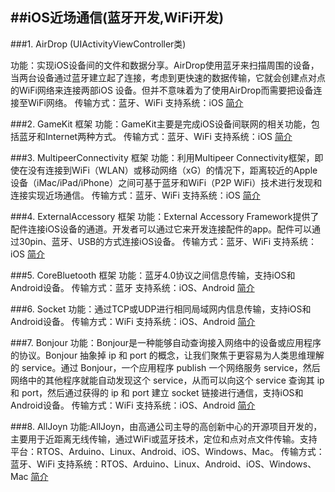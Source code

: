 ##iOS近场通信(蓝牙开发,WiFi开发)
-----------------------
###1. AirDrop (UIActivityViewController类)

功能：实现iOS设备间的文件和数据分享。AirDrop使用蓝牙来扫描周围的设备，当两台设备通过蓝牙建立起了连接，考虑到更快速的数据传输，它就会创建点对点的WiFi网络来连接两部iOS 设备。但并不意味着为了使用AirDrop而需要把设备连接至WiFi网络。
传输方式：蓝牙、WiFi
支持系统：iOS
[简介](http://www.cocoachina.com/industry/20131105/7295.html)


###2. GameKit 框架
功能：GameKit主要是完成iOS设备间联网的相关功能，包括蓝牙和Internet两种方式。
传输方式：蓝牙、WiFi
支持系统：iOS
[简介](http://www.cocoachina.com/bbs/read.php?tid=97953)


###3. MultipeerConnectivity 框架
功能：利用Multipeer Connectivity框架，即使在没有连接到WiFi（WLAN）或移动网络（xG）的情况下，距离较近的Apple设备（iMac/iPad/iPhone）之间可基于蓝牙和WiFi（P2P WiFi）技术进行发现和连接实现近场通信。
传输方式：蓝牙、WiFi
支持系统：iOS
[简介](http://blog.csdn.net/phunxm/article/details/43450167)


###4. ExternalAccessory 框架
功能：External Accessory Framework提供了配件连接iOS设备的通道。开发者可以通过它来开发连接配件的app。配件可以通过30pin、蓝牙、USB的方式连接iOS设备。
传输方式：蓝牙、WiFi
支持系统：iOS
[简介](http://www.cnblogs.com/evangwt/archive/2013/04/04/2999661.html)


###5. CoreBluetooth 框架
功能：蓝牙4.0协议之间信息传输，支持iOS和Android设备。
传输方式：蓝牙
支持系统：iOS、Android
[简介](http://blog.csdn.net/pony_maggie/article/details/26740237)


###6. Socket 
功能：通过TCP或UDP进行相同局域网内信息传输，支持iOS和Android设备。
传输方式：WiFi
支持系统：iOS、Android
[简介](http://blog.csdn.net/kesalin/article/details/8798039)


###7. Bonjour
功能：Bonjour是一种能够自动查询接入网络中的设备或应用程序的协议。Bonjour 抽象掉 ip 和 port 的概念，让我们聚焦于更容易为人类思维理解的 service。通过 Bonjour，一个应用程序 publish 一个网络服务 service，然后网络中的其他程序就能自动发现这个 service，从而可以向这个 service 查询其 ip 和 port，然后通过获得的 ip 和 port 建立 socket 链接进行通信，支持iOS和Android设备。
传输方式：WiFi
支持系统：iOS、Android
[简介](http://www.cnblogs.com/kesalin/archive/2011/09/15/cocoa_bonjour.html)


###8. AllJoyn
功能:AllJoyn，由高通公司主导的高创新中心的开源项目开发的，主要用于近距离无线传输，通过WiFi或蓝牙技术，定位和点对点文件传输。支持平台：RTOS、Arduino、Linux、Android、iOS、Windows、Mac。
传输方式：蓝牙、WiFi
支持系统：RTOS、Arduino、Linux、Android、iOS、Windows、Mac
[简介](https://allseenalliance.org/framework/documentation/develop/tutorial/ios)

